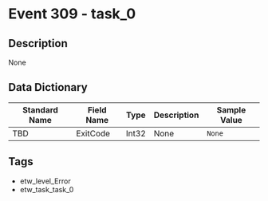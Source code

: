 # Event 309 - task_0

## Description
None

## Data Dictionary
|Standard Name|Field Name|Type|Description|Sample Value|
|---|---|---|---|---|
|TBD|ExitCode|Int32|None|`None`|

## Tags
* etw_level_Error
* etw_task_task_0